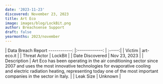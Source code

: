 ```yaml
---
date: '2023-11-23'
discovered: November 23, 2023
title: Art Eco
image: images/blog/LockBit.png
author: Breachsense Support
draft: false
yearmonths: 2023/november
---
```



| Data Breach Report
------------:     |:-------------:    | :-----:|
| Victim      | art-eco.it      | 
| Threat Actor      | LockBit      | 
| Date Discovered      | Nov 23, 2023      | 
| Description      | Art Eco has been operating in the air conditioning sector since 2007 and uses the most innovative technologies for evaporative cooling and electric radiation heating, representing today one of the most important companies in the sector in Italy.      | 
| Leak Size      | Unknown      | 

